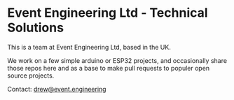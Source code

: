 # Event Engineering Ltd - Technical Solutions

This is a team at Event Engineering Ltd, based in the UK.

We work on a few simple arduino or ESP32 projects, and occasionally share those repos here and as a base to make pull requests to populer open source projects.

Contact: drew@event.engineering

